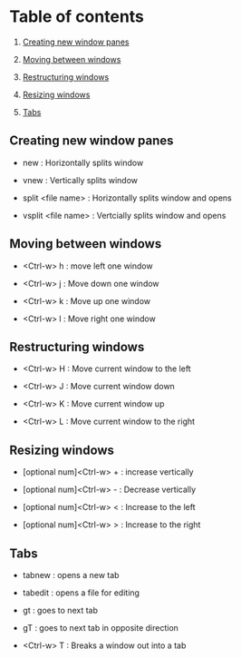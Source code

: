 # Table of contents
1. [Creating new window panes](#1)

2. [Moving between windows](#2)

3. [Restructuring windows](#3)

4. [Resizing windows](#4)

5. [Tabs](#5)

## Creating new window panes <a name="1"></a>
- new : Horizontally splits window

- vnew : Vertically splits window

- split $<$file name$>$ : Horizontally splits window and opens <file name>

- vsplit $<$file name$>$ : Vertcially splits window and opens <file name>

## Moving between windows <a name="2"></a>

- $<$Ctrl-w$>$ h : move left one window

- $<$Ctrl-w$>$ j : Move down one window

- $<$Ctrl-w$>$ k : Move up one window

- $<$Ctrl-w$>$ l : Move right one window

## Restructuring windows <a name="3"></a>

- $<$Ctrl-w$>$ H : Move current window to the left

- $<$Ctrl-w$>$ J : Move current window down 

- $<$Ctrl-w$>$ K : Move current window up

- $<$Ctrl-w$>$ L : Move current window to the right

## Resizing windows <a name="7"></a>

- [optional num]$<$Ctrl-w$>$ + : increase vertically

- [optional num]$<$Ctrl-w$>$ - : Decrease vertically

- [optional num]$<$Ctrl-w$>$ < : Increase to the left

- [optional num]$<$Ctrl-w$>$ > : Increase to the right


## Tabs <a name="5"></a>

- tabnew : opens a new tab

- tabedit : opens a file for editing

- gt : goes to next tab

- gT : goes to next tab in opposite direction

- $<$Ctrl-w$>$ T : Breaks a window out into a tab
